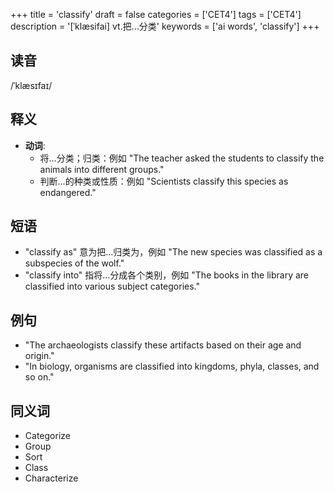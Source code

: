 +++
title = 'classify'
draft = false
categories = ['CET4']
tags = ['CET4']
description = '[ˈklæsifai] vt.把…分类'
keywords = ['ai words', 'classify']
+++

## 读音
/ˈklæsɪfaɪ/

## 释义
- **动词**:
  - 将…分类；归类：例如 "The teacher asked the students to classify the animals into different groups."
  - 判断…的种类或性质：例如 "Scientists classify this species as endangered."

## 短语
- "classify as" 意为把…归类为，例如 "The new species was classified as a subspecies of the wolf."
- "classify into" 指将…分成各个类别，例如 "The books in the library are classified into various subject categories."

## 例句
- "The archaeologists classify these artifacts based on their age and origin."
- "In biology, organisms are classified into kingdoms, phyla, classes, and so on."

## 同义词
- Categorize
- Group
- Sort
- Class
- Characterize
